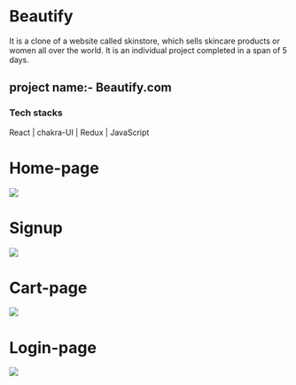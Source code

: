 # Beautify
It is a clone of  a website called skinstore, which sells skincare products or women all over the world. It is an individual project completed in a span of 5 days.
<h2>project name:- Beautify.com</h2>
<h3>Tech stacks</h3>
React | chakra-UI | Redux | JavaScript

<h1>Home-page</h1>
<image src="https://user-images.githubusercontent.com/112633484/221769706-27a067b8-555b-4766-a05c-2565e5be1ef3.png"></image>


<h1>Signup</h1>

<image src="https://user-images.githubusercontent.com/112633484/221770418-341e4631-d2e9-4938-be5a-06950b0029fc.png"></image>

<h1>Cart-page</h1>
<image src="https://user-images.githubusercontent.com/112633484/221771248-d7635633-9c2b-49b2-966f-05ceece70e3e.png"></image>

<h1>Login-page</h1>
<image src="https://user-images.githubusercontent.com/112633484/221771846-2c406215-3abf-44e8-ae87-b5421cb75e6d.png"></image>
